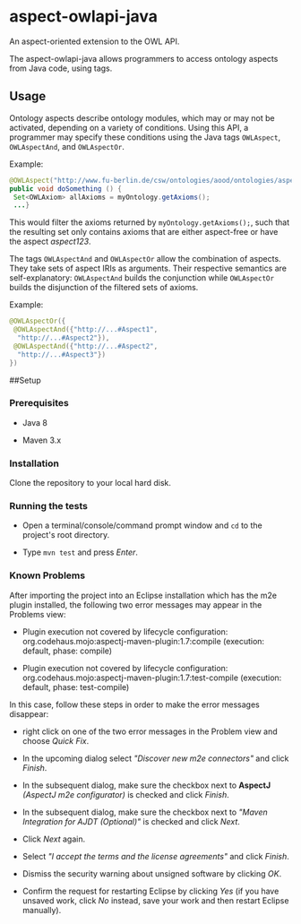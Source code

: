 # aspect-owlapi-java

An aspect-oriented extension to the OWL API.

The aspect-owlapi-java allows programmers to access ontology aspects from Java
code, using tags.

## Usage


Ontology aspects describe ontology modules, which may or may not be activated,
depending on a variety of conditions. Using this API, a programmer may specify
these conditions using the Java tags `OWLAspect`, `OWLAspectAnd`, and
`OWLAspectOr`.

Example:

```java
@OWLAspect("http://www.fu-berlin.de/csw/ontologies/aood/ontologies/aspect123")
public void doSomething () {
 Set<OWLAxiom> allAxioms = myOntology.getAxioms();
 ...}
```

This would filter the axioms returned by `myOntology.getAxioms();`, such that
the resulting set only contains axioms that are either aspect-free or have the
aspect *aspect123*.

The tags `OWLAspectAnd` and `OWLAspectOr` allow the combination of aspects. They
take sets of aspect IRIs as arguments. Their respective semantics are
self-explanatory: `OWLAspectAnd` builds the conjunction while `OWLAspectOr`
builds the disjunction of the filtered sets of axioms.

Example:    

```java
@OWLAspectOr({
 @OWLAspectAnd({"http://...#Aspect1",
  "http://...#Aspect2"}),
 @OWLAspectAnd({"http://...#Aspect2",
  "http://...#Aspect3"})
})
```

##Setup

### Prerequisites

-   Java 8

-   Maven 3.x

### Installation

Clone the repository to your local hard disk.

### Running the tests

-   Open a terminal/console/command prompt window and `cd` to the project's root
    directory.

-   Type `mvn test` and press *Enter*.

### Known Problems

After importing the project into an Eclipse installation which has the m2e
plugin installed, the following two error messages may appear in the Problems
view:

-   Plugin execution not covered by lifecycle configuration:
    org.codehaus.mojo:aspectj-maven-plugin:1.7:compile (execution: default,
    phase: compile)

-   Plugin execution not covered by lifecycle configuration:
    org.codehaus.mojo:aspectj-maven-plugin:1.7:test-compile (execution: default,
    phase: test-compile)

In this case, follow these steps in order to make the error messages disappear:

-   right click on one of the two error messages in the Problem view and choose
    *Quick Fix*.

-   In the upcoming dialog select *"Discover new m2e connectors"* and click
    *Finish*.

-   In the subsequent dialog, make sure the checkbox next to **AspectJ**
    *(AspectJ m2e configurator)* is checked and click *Finish*.

-   In the subsequent dialog, make sure the checkbox next to *"Maven Integration
    for AJDT (Optional)"* is checked and click *Next*.

-   Click *Next* again.

-   Select *"I accept the terms and the license agreements"* and click *Finish*.

-   Dismiss the security warning about unsigned software by clicking *OK*.

-   Confirm the request for restarting Eclipse by clicking *Yes* (if you have
    unsaved work, click *No* instead, save your work and then restart Eclipse
    manually).
